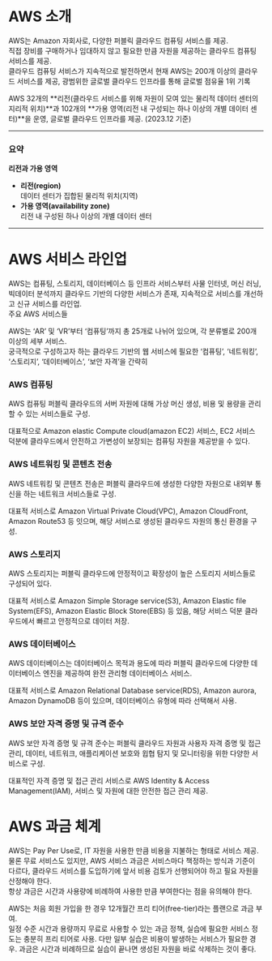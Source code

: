 # AWS 소개

AWS는 Amazon 자회사로, 다양한 퍼블릭 클라우드 컴퓨팅 서비스를 제공.  
직접 장비를 구매하거나 임대하지 않고 필요한 만큼 자원을 제공하는 클라우드 컴퓨팅 서비스를 제공.  
클라우드 컴퓨팅 서비스가 지속적으로 발전하면서 현재 AWS는 200개 이상의 클라우드 서비스를 제공, 광범위한 글로벌 클라우드 인프라를 통해 글로벌 점유율 1위 기록

AWS 32개의 **리전(클라우드 서비스를 위해 자원이 모여 있는 물리적 데이터 센터의 지리적 위치)**과 102개의 **가용 영역(리전 내 구성되는 하나 이상의 개별 데이터 센터)**을 운영, 글로벌 클라우드 인프라를 제공. (2023.12 기준)

---

### 요약

**리전과 가용 영역**

- **리전(region)**  
데이터 센터가 집합된 물리적 위치(지역)
- **가용 영역(availability zone)**  
리전 내 구성된 하나 이상의 개별 데이터 센터

---

# AWS 서비스 라인업

AWS는 컴퓨팅, 스토리지, 데이터베이스 등 인프라 서비스부터 사물 인터넷, 머신 러닝, 빅데이터 분석까지 클라우드 기반의 다양한 서비스가 존재, 지속적으로 서비스를 개선하고 신규 서비스를 라인업.  
주요 AWS 서비스들

AWS는 ‘AR’ 및 ‘VR’부터 ‘컴퓨팅’까지 총 25개로 나뉘어 있으며, 각 분류별로 200개 이상의 세부 서비스.  
궁극적으로 구성하고자 하는 클라우드 기반의 웹 서비스에 필요한 ‘컴퓨팅’, ‘네트워킹’, ‘스토리지’, ‘데이터베이스’, ‘보안 자격’을 간략히

### AWS 컴퓨팅

AWS 컴퓨팅 퍼블릭 클라우드의 서버 자원에 대해 가상 머신 생성, 비용 및 용량을 관리할 수 있는 서비스들로 구성.

대표적으로 Amazon elastic Compute cloud(amazon EC2) 서비스, EC2 서비스 덕분에 클라우드에서 안전하고 가변성이 보장되는 컴퓨팅 자원을 제공받을 수 있다.

### AWS 네트워킹 및 콘텐츠 전송

AWS 네트워킹 및 콘텐츠 전송은 퍼블릭 클라우드에 생성한 다양한 자원으로 내외부 통신을 하는 네트워크 서비스들로 구성.

대표적 서비스로 Amazon Virtual Private Cloud(VPC), Amazon CloudFront, Amazon Route53 등 잇으며, 해당 서비스로 생성된 클라우드 자원의 통신 환경을 구성.

### AWS 스토리지

AWS 스토리지는 퍼블릭 클라우드에 안정적이고 확장성이 높은 스토리지 서비스들로 구성되어 있다.

대표적 서비스로 Amazon Simple Storage service(S3), Amazon Elastic file System(EFS), Amazon Elastic Block Store(EBS) 등 있음, 해당 서비스 덕분 클라우드에서 빠르고 안정적으로 데이터 저장.

### AWS 데이터베이스

AWS 데이터베이스는 데이터베이스 목적과 용도에 따라 퍼블릭 클라우드에 다양한 데이터베이스 엔진을 제공하여 완전 관리형 데이터베이스 서비스.

대표적 서비스로 Amazon Relational Database service(RDS), Amazon aurora, Amazon DynamoDB 등이 있으며, 데이터베이스 유형에 따라 선택해서 사용.

### AWS 보안 자격 증명 및 규격 준수

AWS 보안 자격 증명 및 규격 준수는 퍼블릭 클라우드 자원과 사용자 자격 증명 및 접근 관리, 데이터, 네트워크, 애플리케이션 보호와 윕협 탐지 및 모니터링을 위한 다양한 서비스로 구성.

대표적인 자격 증명 및 접근 관리 서비스로 AWS Identity & Access Management(IAM), 서비스 및 자원에 대한 안전한 접근 관리 제공.

# AWS 과금 체계

AWS는 Pay Per Use로, IT 자원을 사용한 만큼 비용을 지불하는 형태로 서비스 제공.  
물론 무료 서비스도 있지만, AWS 서비스 과금은 서비스마다 책정하는 방식과 기준이 다르다, 클라우드 서비스를 도입하기에 앞서 비용 검토가 선행되어야 하고 필요 자원을 산정해야 한다.  
항상 과금은 시간과 사용량에 비례하여 사용한 만큼 부여한다는 점을 유의해야 한다.

AWS는 처음 회원 가입을 한 경우 12개월간 프리 티어(free-tier)라는 플랜으로 과금 부여.  
일정 수준 시간과 용량까지 무료로 사용할 수 있는 과금 정책, 실습에 필요한 서비스 정도는 충분히 프리 티어로 사용. 다만 일부 실습은 비용이 발생하는 서비스가 필요한 경우. 과금은 시간과 비례하므로 실습이 끝나면 생성된 자원을 바로 삭제하는 것이 좋다.